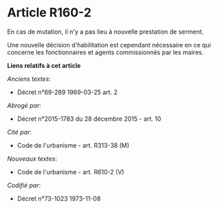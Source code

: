 # Article R160-2

En cas de mutation, il n'y a pas lieu à nouvelle prestation de serment.

Une nouvelle décision d'habilitation est cependant nécessaire en ce qui concerne les fonctionnaires et agents commissionnés
par les maires.

**Liens relatifs à cet article**

_Anciens textes_:

  - Décret n°69-289 1969-03-25 art. 2

_Abrogé par_:

  - Décret n°2015-1783 du 28 décembre 2015 - art. 10

_Cité par_:

  - Code de l'urbanisme - art. R313-38 (M)

_Nouveaux textes_:

  - Code de l'urbanisme - art. R610-2 (V)

_Codifié par_:

  - Décret n°73-1023 1973-11-08
